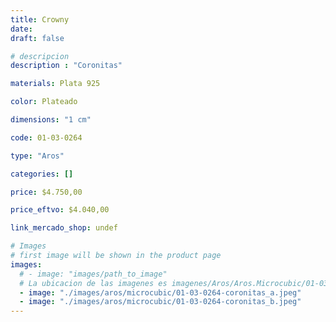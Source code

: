 ```yaml
---
title: Crowny
date: 
draft: false

# descripcion
description : "Coronitas"

materials: Plata 925

color: Plateado

dimensions: "1 cm"

code: 01-03-0264

type: "Aros"

categories: []

price: $4.750,00

price_eftvo: $4.040,00

link_mercado_shop: undef

# Images
# first image will be shown in the product page
images:
  # - image: "images/path_to_image"
  # La ubicacion de las imagenes es imagenes/Aros/Aros.Microcubic/01-03-0264-crowny
  - image: "./images/aros/microcubic/01-03-0264-coronitas_a.jpeg"
  - image: "./images/aros/microcubic/01-03-0264-coronitas_b.jpeg"
---
```

